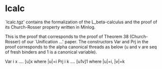 # lcalc

`lcalc.tgz' contains the formalization of the L_beta-calculus
and the proof of its Church-Rosser property written in Minlog.

This is the proof that corresponds to the proof of Theorem 38
(Church-Rosser) of our `Unification ...' paper.  The constructors Var
and Prj in the proof corresponds to the alpha canonical threads as
below (u and v are seq of fresh binders and 1 is a canonical
variable).

Var i x   ....   [u]x      where |u|=i
Prj i k   ....   [u1v]1    where |u|=i, |v|=k
